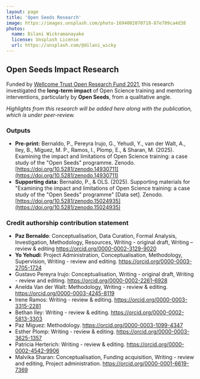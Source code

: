 ```yaml
---
layout: page
title: 'Open Seeds Research'
image: https://images.unsplash.com/photo-1694002070710-87e709ca4d38
photos:
  name: Dilani Wickramanayake
  license: Unsplash License
  url: https://unsplash.com/@dilani_wicky
---
```


## Open Seeds Impact Research

Funded by [Wellcome Trust Open Research Fund 2021](https://wellcome.org/grant-funding/schemes/open-research-fund), this research investigated the **long-term impact** of Open Science training and mentoring interventions, particularly by **Open Seeds**, from a qualitative angle.

*Highlights from this research will be added here along with the publication, which is under peer-review.*

### Outputs

- **Pre-print:** Bernaldo, P., Pereyra Irujo, G., Yehudi, Y., van der Walt, A., Iley, B., Míguez, M. P., Ramos, I., Plomp, E., & Sharan, M. (2025). Examining the impact and limitations of Open Science training: a case study of the "Open Seeds" programme. Zenodo. [https://doi.org/10.5281/zenodo.14930711](https://doi.org/10.5281/zenodo.14930711)
- **Supporting data:** Bernaldo, P., & OLS. (2025). Supporting materials for "Examining the impact and limitations of Open Science training: a case study of the "Open Seeds" programme" [Data set]. Zenodo. [https://doi.org/10.5281/zenodo.15024935](https://doi.org/10.5281/zenodo.15024935)

### Credit authorship contribution statement 

* **Paz Bernaldo**: Conceptualisation, Data Curation, Formal Analysis, Investigation, Methodology, Resources, Writing - original draft, Writing – review & editing https://orcid.org/0000-0002-3129-9020 
* **Yo Yehudi**: Project Administration, Conceptualisation, Methodology, Supervision, Writing - review and editing. https://orcid.org/0000-0003-2705-1724 
* Gustavo Pereyra Irujo: Conceptualisation, Writing - original draft, Writing - review and editing. https://orcid.org/0000-0002-2261-6928 
* Anelda Van der Walt: Methodology, Writing - review & editing. https://orcid.org/0000-0003-4245-8119 
* Irene Ramos: Writing - review & editing. https://orcid.org/0000-0003-3315-2281
* Bethan Iley: Writing - review & editing. https://orcid.org/0000-0002-5813-3303 
* Paz Miguez: Methodology. https://orcid.org/0000-0003-1099-4347 
* Esther Plomp: Writing - review & editing. https://orcid.org/0000-0003-3625-1357 
* Patricia Herterich: Writing - review & editing. https://orcid.org/0000-0002-4542-9906 
* Malvika Sharan:  Conceptualisation, Funding acquisition, Writing - review and editing, Project administration. https://orcid.org/0000-0001-6619-7369 

